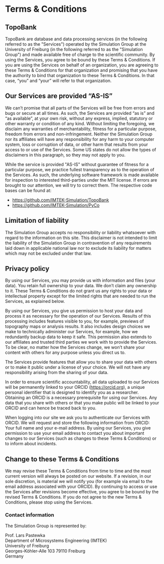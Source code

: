 # Terms & Conditions

## TopoBank

TopoBank are database and data processing services (in the following referred to as the "Services") operated by the Simulation Group at the University of Freiburg (in the following referred to as the "Simulation Group") and made available free of charge to the scientific community. By using the Services, you agree to be bound by these Terms & Conditions. If you are using the Services on behalf of an organization, you are agreeing to these Terms & Conditions for that organization and promising that you have the authority to bind that organization to these Terms & Conditions. In that case, “you” and “your” will refer to that organization.

## Our Services are provided “AS-IS”

We can’t promise that all parts of the Services will be free from errors and bugs or secure at all times. As such, the Services are provided “as is” and “as available”, at your own risk, without any express, implied, statutory or other warranty or condition of any kind. Without limiting the foregoing, we disclaim any warranties of merchantability, fitness for a particular purpose, freedom from errors and non-infringement. Neither the Simulation Group nor its affiliates will have any responsibility for any harm to your computer system, loss or corruption of data, or other harm that results from your access to or use of the Services. Some US states do not allow the types of disclaimers in this paragraph, so they may not apply to you.

While the service is provided "AS-IS" without guarantee of fitness for a particular purpose, we practice fullest transparency as to the operation of the Services. As such, the underlying software framework is made available for inspection to interested third-parties under the MIT license. If errors are brought to our attention, we will try to correct them. The respective code bases can be found at:

* https://github.com/IMTEK-Simulation/TopoBank
* https://github.com/IMTEK-Simulation/PyCo

## Limitation of liability

The Simulation Group accepts no responsibility or liability whatsoever with regard to the information on this site. This disclaimer is not intended to limit the liability of the Simulation Group in contravention of any requirements laid down in applicable national law nor to exclude its liability for matters which may not be excluded under that law.

## Privacy policy

By using our Services, you may provide us with information and files (your data). You retain full ownership to your data. We don’t claim any ownership to it. These Terms & Conditions do not grant us any rights to your data or intellectual property except for the limited rights that are needed to run the Services, as explained below.

By using our Services, you give us permission to host your data and process it as necessary for the operation of our Services. Results of this processing includes features visible to you, for example, previews of topography maps or analysis results. It also includes design choices we make to technically administer our Services, for example, how we redundantly backup data to keep it safe. This permission also extends to our affiliates and trusted third parties we work with to provide the Services. To be clear, no matter how the Services change, we won’t share your content with others for any purpose unless you direct us to.

The Services provide features that allow you to share your data with others or to make it public under a license of your choice. We will not have any responsibility arising from the sharing of your data.

In order to ensure scientific accountability, all data uploaded to our Services will be permanently linked to your ORCID (https://orcid.org), a unique personal identifier that is designed to identify you as a researcher. Obtaining an ORCID is a necessary prerequisite for using our Services. Any data that you share with others or that you make public will be linked to your ORCID and can hence be traced back to you.

When logging into our site we ask you to authenticate our Services with ORCID. We will request and store the following information from ORCID: Your full name and your e-mail address. By using our Services, you give permission to use your email address to contact you about important changes to our Services (such as changes to these Terms & Conditions) or to inform about incidents.

## Change to these Terms & Conditions

We may revise these Terms & Conditions from time to time and the most current version will always be posted on our website. If a revision, in our sole discretion, is material we will notify you (for example via email to the email address associated with your ORCID). By continuing to access or use the Services after revisions become effective, you agree to be bound by the revised Terms & Conditions. If you do not agree to the new Terms & Conditions, please stop using the Services.

### Contact information

The Simulation Group is represented by:

Prof. Lars Pastewka   
Department of Microsystems Engineering (IMTEK)  
University of Freiburg  
Georges-Köhler-Alle 103
79110 Freiburg  
Germany
